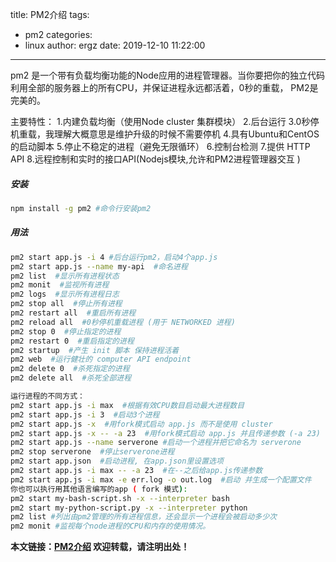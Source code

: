 title: PM2介绍
tags:
  - pm2
categories:
  - linux
author: ergz
date: 2019-12-10 11:22:00
---
pm2 是一个带有负载均衡功能的Node应用的进程管理器。当你要把你的独立代码利用全部的服务器上的所有CPU，并保证进程永远都活着，0秒的重载， PM2是完美的。

主要特性：
1.内建负载均衡（使用Node cluster 集群模块）
2.后台运行
3.0秒停机重载，我理解大概意思是维护升级的时候不需要停机
4.具有Ubuntu和CentOS的启动脚本
5.停止不稳定的进程（避免无限循环）
6.控制台检测
7.提供 HTTP API
8.远程控制和实时的接口API(Nodejs模块,允许和PM2进程管理器交互 )
<!-- more -->
##### 安装

``` bash
npm install -g pm2 #命令行安装pm2
```
##### 用法

``` bash
pm2 start app.js -i 4 #后台运行pm2，启动4个app.js
pm2 start app.js --name my-api  #命名进程
pm2 list  #显示所有进程状态
pm2 monit  #监视所有进程
pm2 logs  #显示所有进程日志
pm2 stop all  #停止所有进程
pm2 restart all  #重启所有进程
pm2 reload all  #0秒停机重载进程 (用于 NETWORKED 进程)
pm2 stop 0  #停止指定的进程
pm2 restart 0  #重启指定的进程
pm2 startup  #产生 init 脚本 保持进程活着
pm2 web  #运行健壮的 computer API endpoint
pm2 delete 0  #杀死指定的进程
pm2 delete all  #杀死全部进程

运行进程的不同方式：
pm2 start app.js -i max  #根据有效CPU数目启动最大进程数目
pm2 start app.js -i 3  #启动3个进程
pm2 start app.js -x  #用fork模式启动 app.js 而不是使用 cluster
pm2 start app.js -x -- -a 23  #用fork模式启动 app.js 并且传递参数 (-a 23)
pm2 start app.js --name serverone #启动一个进程并把它命名为 serverone
pm2 stop serverone  #停止serverone进程
pm2 start app.json  #启动进程, 在app.json里设置选项
pm2 start app.js -i max -- -a 23  #在--之后给app.js传递参数
pm2 start app.js -i max -e err.log -o out.log  #启动 并生成一个配置文件
你也可以执行用其他语言编写的app ( fork 模式):
pm2 start my-bash-script.sh -x --interpreter bash
pm2 start my-python-script.py -x --interpreter python
pm2 list #列出由pm2管理的所有进程信息，还会显示一个进程会被启动多少次
pm2 monit #监视每个node进程的CPU和内存的使用情况。
```

**本文链接：[PM2介绍](http://www.ergzcode.com/2019/12/10/pm2-common-commands-introduction.html)
欢迎转载，请注明出处！**